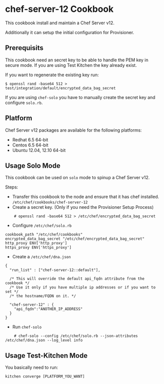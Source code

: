 chef-server-12 Cookbook
===============================

This cookbook install and maintain a Chef Server v12.

Additionally it can setup the initial configuration for Provisioner.

Prerequisits
-----
This cookbook need an secret key to be able to handle the PEM key
in secure mode. If you are using Test Kitchen the key already exist.

If you want to regenerate the existing key run:
```
$ openssl rand -base64 512 > test/integration/default/encrypted_data_bag_secret
```
If you are using `chef-solo` you have to manually create the secret key and
configure `solo.rb`.

Platform
-----
Chef Server v12 packages are available for the following platforms:

* Redhat 6.5 64-bit
* Centos 6.5 64-bit
* Ubuntu 12.04, 12.10 64-bit

Usage Solo Mode
-----
This cookbook can be used on `solo` mode to spinup a Chef Server v12.

Steps:

- Transfer this cookbook to the node and ensure that it has chef installed. `/etc/chef/cookbooks/chef-server-12`
- Create a secret key. (Only if you need the Provisioner Setup Process)

```
    # openssl rand -base64 512 > /etc/chef/encrypted_data_bag_secret
```
- Configure `/etc/chef/solo.rb`
```
cookbook_path "/etc/chef/cookbooks"
encrypted_data_bag_secret "/etc/chef/encrypted_data_bag_secret"
http_proxy ENV['http_proxy']
https_proxy ENV['https_proxy']
```
- Create a `/etc/chef/dna.json`
```
{
  "run_list" : ["chef-server-12::default"],

  /* This will override the default api_fqdn attribute from the cookbook */
  /* Use it only if you have multiple ip addresses or if you want to set */
  /* the hostname/FQDN on it. */

  "chef-server-12" : {
    "api_fqdn":"ANOTHER_IP_ADDRESS"
  }
}
```
- Run `chef-solo`
```
    # chef-solo --config /etc/chef/solo.rb --json-attributes /etc/chef/dna.json --log_level info
```

Usage Test-Kitchen Mode
-----
You basically need to run:

    kitchen converge [PLATFORM_YOU_WANT]
